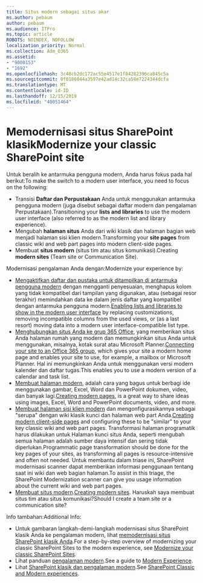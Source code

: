 ```yaml
---
title: Situs modern sebagai situs akar
ms.author: pebaum
author: pebaum
ms.audience: ITPro
ms.topic: article
ROBOTS: NOINDEX, NOFOLLOW
localization_priority: Normal
ms.collection: Adm_O365
ms.assetid:
- "9000153"
- "1692"
ms.openlocfilehash: 3c48cb2dc172ac55e4517e1f84282396ca845c5a
ms.sourcegitcommit: 0f0186044a3597e42ad14c32ca58e7224344dcfa
ms.translationtype: MT
ms.contentlocale: id-ID
ms.lasthandoff: 12/15/2019
ms.locfileid: "40051464"
---
```

# <a name="modernize-your-classic-sharepoint-site"></a><span data-ttu-id="a5a6b-102">Memodernisasi situs SharePoint klasik</span><span class="sxs-lookup"><span data-stu-id="a5a6b-102">Modernize your classic SharePoint site</span></span>

<span data-ttu-id="a5a6b-103">Untuk beralih ke antarmuka pengguna modern, Anda harus fokus pada hal berikut:</span><span class="sxs-lookup"><span data-stu-id="a5a6b-103">To make the switch to a modern user interface, you need to focus on the following:</span></span>

- <span data-ttu-id="a5a6b-104">Transisi **Daftar dan Perpustakaan** Anda untuk menggunakan antarmuka pengguna modern (juga disebut sebagai daftar modern dan pengalaman Perpustakaan).</span><span class="sxs-lookup"><span data-stu-id="a5a6b-104">Transitioning your **lists and libraries** to use the modern user interface (also referred to as the modern list and library experience).</span></span>
- <span data-ttu-id="a5a6b-105">Mengubah **halaman situs** Anda dari wiki klasik dan halaman bagian web menjadi halaman sisi klien modern.</span><span class="sxs-lookup"><span data-stu-id="a5a6b-105">Transforming your **site pages** from classic wiki and web part pages into modern client-side pages.</span></span>
- <span data-ttu-id="a5a6b-106">Membuat **situs modern** (situs tim atau situs komunikasi).</span><span class="sxs-lookup"><span data-stu-id="a5a6b-106">Creating **modern sites** (Team site or Communication Site).</span></span>

<span data-ttu-id="a5a6b-107">Modernisasi pengalaman Anda dengan:</span><span class="sxs-lookup"><span data-stu-id="a5a6b-107">Modernize your experience by:</span></span>
- <span data-ttu-id="a5a6b-108">[Mengaktifkan daftar dan pustaka untuk ditampilkan di antarmuka pengguna modern](https://docs.microsoft.com/sharepoint/dev/transform/modernize-userinterface-lists-and-libraries) dengan mengganti penyesuaian, menghapus kolom yang tidak kompatibel dari tampilan yang digunakan, atau (sebagai resor terakhir) memindahkan data ke dalam jenis daftar yang kompatibel dengan antarmuka pengguna modern.</span><span class="sxs-lookup"><span data-stu-id="a5a6b-108">[Enabling lists and libraries to show in the modern user interface](https://docs.microsoft.com/sharepoint/dev/transform/modernize-userinterface-lists-and-libraries) by replacing customizations, removing incompatible columns from the used views, or (as a last resort) moving data into a modern user interface-compatible list type.</span></span>
- <span data-ttu-id="a5a6b-109">[Menghubungkan situs Anda ke grup 365 Office](https://docs.microsoft.com/sharepoint/dev/transform/modernize-connect-to-office365-group), yang memberikan situs Anda halaman rumah yang modern dan memungkinkan situs Anda untuk menggunakan, misalnya, kotak surat atau Microsoft Planner.</span><span class="sxs-lookup"><span data-stu-id="a5a6b-109">[Connecting your site to an Office 365 group](https://docs.microsoft.com/sharepoint/dev/transform/modernize-connect-to-office365-group), which gives your site a modern home page and enables your site to use, for example, a mailbox or Microsoft Planner.</span></span> <span data-ttu-id="a5a6b-110">Hal ini memungkinkan Anda untuk menggunakan versi modern kalender dan daftar tugas.</span><span class="sxs-lookup"><span data-stu-id="a5a6b-110">This enables you to use a modern version of a calendar and task list.</span></span>
- <span data-ttu-id="a5a6b-111">[Membuat halaman modern](https://support.office.com/article/create-and-use-modern-pages-on-a-sharepoint-site-b3d46deb-27a6-4b1e-87b8-df851e503dec), adalah cara yang bagus untuk berbagi ide menggunakan gambar, Excel, Word dan PowerPoint dokumen, video, dan banyak lagi.</span><span class="sxs-lookup"><span data-stu-id="a5a6b-111">[Creating modern pages](https://support.office.com/article/create-and-use-modern-pages-on-a-sharepoint-site-b3d46deb-27a6-4b1e-87b8-df851e503dec), is a great way to share ideas using images, Excel, Word and PowerPoint documents, video, and more.</span></span>
- <span data-ttu-id="a5a6b-112">[Membuat halaman sisi klien modern](https://docs.microsoft.com/sharepoint/dev/transform/modernize-userinterface-site-pages) dan mengonfigurasikannya sebagai "serupa" dengan wiki klasik kunci dan halaman web part Anda.</span><span class="sxs-lookup"><span data-stu-id="a5a6b-112">[Creating modern client-side pages](https://docs.microsoft.com/sharepoint/dev/transform/modernize-userinterface-site-pages) and configuring these to be "similar" to your key classic wiki and web part pages.</span></span> <span data-ttu-id="a5a6b-113">Transformasi halaman programatik harus dilakukan untuk Halaman kunci situs Anda, seperti mengubah semua halaman adalah sumber daya intensif dan sering tidak diperlukan.</span><span class="sxs-lookup"><span data-stu-id="a5a6b-113">Programmatic page transformation should be done for the key pages of your sites, as transforming all pages is resource-intensive and often not needed.</span></span> <span data-ttu-id="a5a6b-114">Untuk membantu dalam triase ini, SharePoint modernisasi scanner dapat memberikan informasi penggunaan tentang saat ini wiki dan web bagian halaman.</span><span class="sxs-lookup"><span data-stu-id="a5a6b-114">To assist in this triage, the SharePoint Modernization scanner can give you usage information about the current wiki and web part pages.</span></span>
- <span data-ttu-id="a5a6b-115">[Membuat situs modern](https://support.office.com/article/create-a-team-site-in-sharepoint-ef10c1e7-15f3-42a3-98aa-b5972711777d).</span><span class="sxs-lookup"><span data-stu-id="a5a6b-115">[Creating modern sites](https://support.office.com/article/create-a-team-site-in-sharepoint-ef10c1e7-15f3-42a3-98aa-b5972711777d).</span></span> <span data-ttu-id="a5a6b-116">Haruskah saya membuat situs tim atau situs komunikasi?</span><span class="sxs-lookup"><span data-stu-id="a5a6b-116">Should I create a team site or a communication site?</span></span>

<span data-ttu-id="a5a6b-117">Info tambahan:</span><span class="sxs-lookup"><span data-stu-id="a5a6b-117">Additional Info:</span></span> 
- <span data-ttu-id="a5a6b-118">Untuk gambaran langkah-demi-langkah modernisasi situs SharePoint klasik Anda ke pengalaman modern, lihat [memodernisasi situs SharePoint klasik Anda](https://docs.microsoft.com/sharepoint/dev/transform/modernize-classic-sites).</span><span class="sxs-lookup"><span data-stu-id="a5a6b-118">For a step-by-step overview of modernizing your classic SharePoint Sites to the modern experience, see [Modernize your classic SharePoint Sites](https://docs.microsoft.com/sharepoint/dev/transform/modernize-classic-sites).</span></span>
- <span data-ttu-id="a5a6b-119">Lihat panduan [pengalaman modern](https://docs.microsoft.com/sharepoint/guide-to-sharepoint-modern-experience).</span><span class="sxs-lookup"><span data-stu-id="a5a6b-119">See a guide to [Modern Experience](https://docs.microsoft.com/sharepoint/guide-to-sharepoint-modern-experience).</span></span>
- <span data-ttu-id="a5a6b-120">Lihat [SharePoint klasik dan pengalaman modern](https://support.office.com/article/sharepoint-classic-and-modern-experiences-5725c103-505d-4a6e-9350-300d3ec7d73f).</span><span class="sxs-lookup"><span data-stu-id="a5a6b-120">See [SharePoint Classic and Modern experiences](https://support.office.com/article/sharepoint-classic-and-modern-experiences-5725c103-505d-4a6e-9350-300d3ec7d73f).</span></span> 




